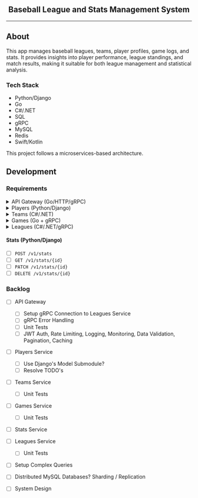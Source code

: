 <div align="center">
    <h2>Baseball League and Stats Management System</h2>
</div>

<hr />

## About

This app manages baseball leagues, teams, player profiles, game logs, and stats.
It provides insights into player performance, league standings, and match results, making it suitable for both league management and statistical analysis.

### Tech Stack

- Python/Django
- Go
- C#/.NET
- SQL
- gRPC
- MySQL
- Redis
- Swift/Kotlin

This project follows a microservices-based architecture.

## Development

### Requirements

<details>
    <summary>API Gateway (Go/HTTP/gRPC)</summary>
</details>

<details>
    <summary>Players (Python/Django)</summary>

##### Endpoints

<details>
    <summary>Create Player</summary>

```bash
curl -i -X POST http://localhost:8080/v1/players \
    -H 'Content-Type: application/json' \
    -d '{
        "name": "Michael Yi",
        "jerseyNumber": "14",
        "dob": "2004-12-14",
        "height": "5\u0027 10\"",
        "weight": 140,
        "position": "Shortstop",
        "teamId": 1
}'
```
</details>

<details>
    <summary>Get Player</summary>

```bash
curl -i http://localhost:8080/v1/players/<id>
```
</details>

<details>
    <summary>Update Player</summary>

```bash
curl -i -X PATCH http://localhost:8080/v1/players/<id> \
    -H 'Content-Type: application/json' \
    -d '{
        "name": "Michael Yi",
        "jerseyNumber": "14",
        "dob": "2004-12-14",
        "height": "5\u0027 10\"",
        "weight": 140,
        "position": "Shortstop",
        "teamId": 1
}'
```
</details>

<details>
    <summary>Delete Player</summary>

```bash
curl -i -X DELETE http://localhost:8080/v1/players/<id>
```
</details>

<br/>
</details>

<details>
    <summary>Teams (C#/.NET)</summary>

##### Endpoints

<details>
    <summary>Create Team</summary>

```bash
curl -i -X POST http://localhost:8080/v1/teams \
    -H 'Content-Type: application/json' \
    -d '{
        "name": "Los Angeles Dodgers",
        "leagueId": 1
    }'
```
</details>

<details>
    <summary>Get Team</summary>

```bash
curl -i http://localhost:8080/v1/teams/<id>
```
</details>

<details>
    <summary>Get Team With Roster</summary>

```bash
curl -i http://localhost:8080/v1/teams/with-roster/<id>
```
</details>

<details>
    <summary>Update Team</summary>

```bash
curl -i -X PATCH http://localhost:8080/v1/teams/<id> \
    -H 'Content-Type: application/json' \
    -d '{
        "name": "New York Yankees",
        "leagueId": 2
    }'
```
</details>

<details>
    <summary>Delete Team</summary>

```bash
curl -i -X DELETE http://localhost:8080/v1/teams/<id>
```
</details>
</details>

<details>
    <summary>Games (Go + gRPC)</summary>

##### Endpoints

<details>
    <summary>Create Game</summary>

```bash
curl -i -X POST http://localhost:8080/v1/games \
    -H 'Content-Type: application/json' \
    -d '{
        "homeTeamId": 1,
        "awayTeamId": 2,
        "homeTeamScore": 5,
        "awayTeamScore": 0,
        "date": "2004-12-14 12:00:00",
        "location": "Irvine, CA"
}'
```
</details>

<details>
    <summary>Get Game</summary>

```bash
curl -i http://localhost:8080/v1/games/<id>
```
</details>

<details>
    <summary>Update Game</summary>

```bash
curl -i -X PATCH http://localhost:8080/v1/games/<id> \
    -H 'Content-Type: application/json' \
    -d '{
        "homeTeamId": 1,
        "awayTeamId": 2,
        "homeTeamScore": 5,
        "awayTeamScore": 0,
        "date": "2004-12-14 12:00:00",
        "location": "Irvine, CA"
}'
```
</details>

<details>
    <summary>Delete Game</summary>

```bash
curl -i -X DELETE http://localhost:8080/v1/games/<id>
```
</details>

</details>

<details>
    <summary>Leagues (C#/.NET/gRPC)</summary>

##### Endpoints

<details>
    <summary>Create League</summary>

```bash
curl -i -X POST http://localhost:8080/v1/leagues \
    -H 'Content-Type: application/json' \
    -d '{
        "name": "Athletic Coast Conference"
}'
```
</details>

<details>
    <summary>Get League</summary>

```bash
curl -i http://localhost:8080/v1/leagues/<id>
```
</details>

<details>
    <summary>Update League</summary>

```bash
curl -i -X PATCH http://localhost:8080/v1/leagues/<id> \
    -H 'Content-Type: application/json' \
    -d '{
        "name": "Athletic Coast Conference"
}'
```
</details>

<details>
    <summary>Delete League</summary>

```bash
curl -i -X DELETE http://localhost:8080/v1/leagues/<id>
```
</details>
</details>

#### Stats (Python/Django)
- [ ] `POST /v1/stats`
- [ ] `GET /v1/stats/{id}`
- [ ] `PATCH /v1/stats/{id}`
- [ ] `DELETE /v1/stats/{id}`

### Backlog
- [ ] API Gateway
    - [ ] Setup gRPC Connection to Leagues Service
    - [ ] gRPC Error Handling
    - [ ] Unit Tests
    - [ ] JWT Auth, Rate Limiting, Logging, Monitoring, Data Validation, Pagination, Caching
- [ ] Players Service
    - [ ] Use Django's Model Submodule?
    - [ ] Resolve TODO's
- [ ] Teams Service
    - [ ] Unit Tests
- [ ] Games Service
    - [ ] Unit Tests
- [ ] Stats Service
- [ ] Leagues Service
    - [ ] Unit Tests
- [ ] Setup Complex Queries
- [ ] Distributed MySQL Databases? Sharding / Replication
- [ ] System Design

